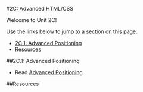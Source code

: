 #2C: Advanced HTML/CSS

Welcome to Unit 2C!  

Use the links below to jump to a section on this page.

- [2C.1: Advanced Positioning](#2C1-advanced-positioning)
- [Resources](#resources)


##2C.1: Advanced Positioning

+ Read [Advanced Positioning](https://docs.google.com/presentation/d/1T7Xnli3MppnU-fhA6nxj0GaIcRQOO0FVFF4MVgZVzjk/edit?usp=sharing)


##<a id="resources">Resources</a>
